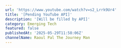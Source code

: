 ```yaml
---
url: 'https://www.youtube.com/watch?v=s2_Lrrk9Ur4'
title: '[Pending YouTube API]'
description: '[Will be filled by API]'
category: Emerging Tech
featured: false
publishedAt: '2025-05-29T11:58:06Z'
channelName: Raoul Pal The Journey Man
---
```


